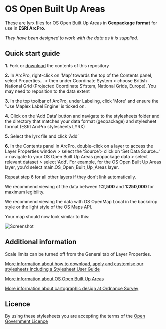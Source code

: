 # OS Open Built Up Areas

These are lyrx files for OS Open Built Up Areas in **Geopackage format** for use in **ESRI ArcPro**.

*They have been designed to work with the data as it is supplied.*

## Quick start guide

**1.**  Fork or [download](https://github.com/OrdnanceSurvey/OS-Open-Built-Up-Areas-stylesheets.zip) the contents of this repository

**2.**  In ArcPro, right-click on ‘Map’ towards the top of the Contents panel, select Properties… > then under Coordinate System > choose British National Grid (Projected Coordinate SYstem, National Grids, Europe). You may need to reposition to the data extent

**3.**  In the top toolbar of ArcPro, under Labeling, click 'More' and ensure the 'Use Maplex Label Engine' is ticked on.

**4.**  Click on the ‘Add Data’ button and navigate to the stylesheets folder and the directory that matches your data format (geopackage) and stylesheet format (ESRI ArcPro stylesheets LYRX)

**5.**  Select the lyrx file and click ‘Add’

**6.**  In the Contents panel in ArcPro, double-click on a layer to access the Layer Properties window > select the ‘Source’> click on ‘Set Data Source…’ > navigate to your OS Open Built Up Areas geopackage data > select relevant dataset > select ‘Add’. For example, for the OS Open Built Up Areas layer, you'd select main.OS_Open_Built_Up_Areas layer.

Repeat step 6 for all other layers if they don't link automatically.

We recommend viewing of the data between **1:2,500** and **1:250,000** for maximum legibility.

We recommend viewing the data with OS OpenMap Local in the backdrop style or the light style of the OS Maps API.


Your map should now look similar to this: 

  ![Screenshot](https://github.com/OrdnanceSurvey/OS-Open-Built-Up-Areas-stylesheets/main/master/Geopackage%20stylesheets/ESRI%20ArcPro%20stylesheets%20(LYRX)/images/BuiltUpAreas.png "Screenshot of the Built Up Areas layer over the OS Maps API in light style")


## Additional information

Scale limits can be turned off from the General tab of Layer Properties.

[More information about how to download, apply and customise our stylesheets including a Stylesheet User Guide](http://www.ordnancesurvey.co.uk/resources/carto-design/cartographic-stylesheets.html)

[More information about OS Open Built Up Areas](http://www.ordnancesurvey.co.uk/business-and-government/products/os-open-built-up-areas.html)

[More information about cartographic design at Ordnance Survey](https://www.ordnancesurvey.co.uk/resources/carto-design/)

## Licence

By using these stylesheets you are accepting the terms of the [Open Government Licence](http://www.nationalarchives.gov.uk/doc/open-government-licence/)
